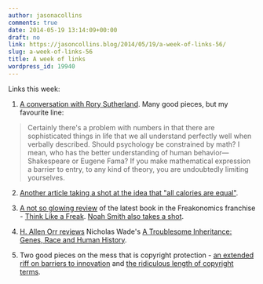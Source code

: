 ```yaml
---
author: jasonacollins
comments: true
date: 2014-05-19 13:14:09+00:00
draft: no
link: https://jasoncollins.blog/2014/05/19/a-week-of-links-56/
slug: a-week-of-links-56
title: A week of links
wordpress_id: 19940
---
```


Links this week:






	
  1. [A conversation with Rory Sutherland](http://edge.org/conversation/this-thing-for-which-we-have-no-name). Many good pieces, but my favourite line:




<blockquote>Certainly there's a problem with numbers in that there are sophisticated things in life that we all understand perfectly well when verbally described. Should psychology be constrained by math? I mean, who has the better understanding of human behavior—Shakespeare or Eugene Fama? If you make mathematical expression a barrier to entry, to any kind of theory, you are undoubtedly limiting yourselves.</blockquote>





	
  2. [Another article taking a shot at the idea that "all calories are equal"](http://www.nytimes.com/2014/05/18/opinion/sunday/always-hungry-heres-why.html?smid=tw-nytimes&_r=0).

	
  3. [A not so glowing review](http://www.theguardian.com/books/2014/may/15/think-like-a-freak-freakonomics-levitt-dubner-review) of the latest book in the Freakonomics franchise - [Think Like a Freak](http://www.amazon.com/gp/product/0062218336/ref=as_li_tl?ie=UTF8&camp=1789&creative=390957&creativeASIN=0062218336&linkCode=as2&tag=evolvieconom-20&linkId=GVTMT4MC47MWAONE). [Noah Smith also takes a shot](http://noahpinionblog.blogspot.com.au/2014/05/market-priesthood.html).

	
  4. [H. Allen Orr reviews](http://www.nybooks.com/articles/archives/2014/jun/05/stretch-genes/) Nicholas Wade's [A Troublesome Inheritance: Genes, Race and Human History](http://www.amazon.com/gp/product/B00G3L7VFM/ref=as_li_tl?ie=UTF8&camp=1789&creative=390957&creativeASIN=B00G3L7VFM&linkCode=as2&tag=evolvieconom-20&linkId=RTHPVZR2IIVZRFKB).

	
  5. Two good pieces on the mess that is copyright protection - [an extended riff on barriers to innovation](http://www.theamericanconservative.com/articles/the-party-of-innovation/) and [the ridiculous length of copyright terms](http://conversableeconomist.blogspot.com.au/2014/05/absurdities-of-copyright-protection.html).


